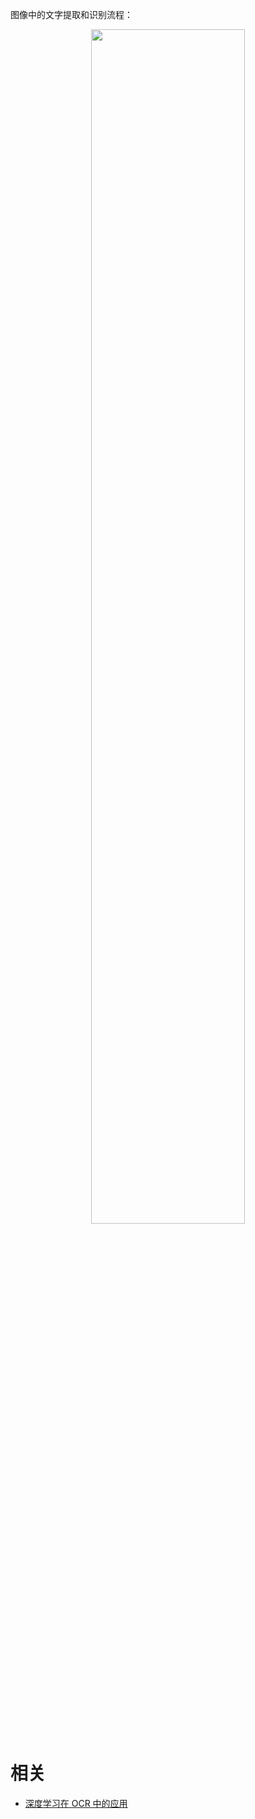 
图像中的文字提取和识别流程：

<p align="center">
    <img width="70%" height="70%" src="http://images.iterate.site/blog/image/20190915/c9tis7X2jU8M.png?imageslim">
</p>




# 相关

- [深度学习在 OCR 中的应用](https://tech.meituan.com/2018/06/29/deep-learning-ocr.html)

